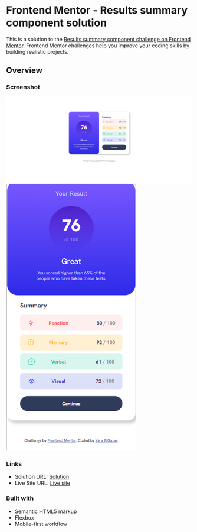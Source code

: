 # Frontend Mentor - Results summary component solution

This is a solution to the [Results summary component challenge on Frontend Mentor](https://www.frontendmentor.io/challenges/results-summary-component-CE_K6s0maV). Frontend Mentor challenges help you improve your coding skills by building realistic projects.

## Overview

### Screenshot

![](./screenshots/Screenshot1.png)
![](./screenshots/Screenshot2.png)

### Links

- Solution URL: [Solution](https://github.com/yaraElGazar/frontend-mentor-challenge3-Results-summary-component-solution)
- Live Site URL: [Live site](https://yaraelgazar.github.io/frontend-mentor-challenge3-Results-summary-component-solution/)

### Built with

- Semantic HTML5 markup
- Flexbox
- Mobile-first workflow
